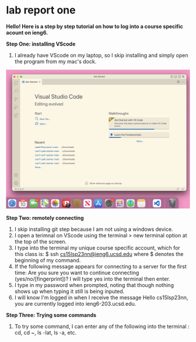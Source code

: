 # lab report one

**Hello! Here is a step by step tutorial on how to log into a course specific acount on ieng6.**

**Step One: installing VScode**
1) I already have VScode on my laptop, so I skip installing and simply open the program from my mac's dock. 

![Image](1.png)

**Step Two: remotely connecting**
1)  I skip installing git step because I am not using a windows device.
2)  I open a terimnal on VScode using the terminal > new terminal option at the top of the screen.
3)  I type into the terminal my unique course specific account, which for this class is: $ ssh cs15lsp23nn@ieng6.ucsd.edu where $ denotes the beginning of my command.
5)  If the following message appears for connecting to a server for the first time: Are you sure you want to continue connecting (yes/no/[fingerprint])? I will type yes into the terminal then enter.
6)  I type in my password when prompted, noting that though nothing shows up when typing it still is being inputed.
7)  I will know I'm logged in when I receive the message Hello cs15lsp23nn, you are currently logged into ieng6-203.ucsd.edu.


**Step Three: Trying some commands**
1) To try some command, I can enter any of the following into the terminal : cd, cd ~, ls -lat, ls -a, etc.
